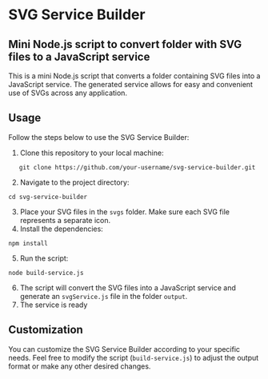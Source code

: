 <!-- # SVG-service-builder

## This is a mini Node.js script that converts a folder containing SVG files into a JavaScript service. The generated service allows for easy and convenient use of SVGs across any application. -->

# SVG Service Builder

## Mini Node.js script to convert folder with SVG files to a JavaScript service

This is a mini Node.js script that converts a folder containing SVG files into a JavaScript service. The generated service allows for easy and convenient use of SVGs across any application.

## Usage

Follow the steps below to use the SVG Service Builder:

1. Clone this repository to your local machine:

```shell
   git clone https://github.com/your-username/svg-service-builder.git
```

2. Navigate to the project directory:

```shell
cd svg-service-builder
```

3. Place your SVG files in the `svgs` folder. Make sure each SVG file represents a separate icon.
4. Install the dependencies:

```shell
npm install
```

5. Run the script:

```shell
node build-service.js
```

6. The script will convert the SVG files into a JavaScript service and generate an `svgService.js` file in the folder `output`.
7. The service is ready

## Customization

You can customize the SVG Service Builder according to your specific needs. Feel free to modify the script (`build-service.js`) to adjust the output format or make any other desired changes.
